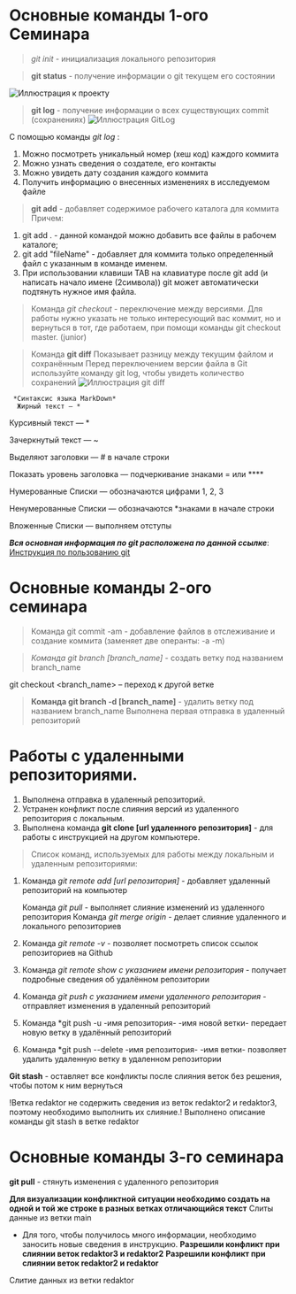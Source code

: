 # Основные команды 1-ого Семинара
>*git init* - инициализация локального репозитория

> **git status** - получение информации о git текущем его состоянии

![Иллюстрация к проекту](pic.jpg)
> __git log__ - получение информации о всех существующих commit (сохранениях)
![Иллюстрация GitLog](gitlog.jpg)

С помощью команды *git log* :
1. Можно посмотреть уникальный номер (хеш код) каждого коммита
2. Можно узнать сведения о создателе, его контакты
3. Можно увидеть дату создания каждого коммита
4. Получить информацию о внесенных изменениях в исследуемом файле
> **__git add__** - добавляет содержимое рабочего каталога для коммита
Причем:
1. git add . - данной командой можно добавить все файлы в рабочем каталоге;
2. git add "fileName" - добавляет для коммита только определенный файл с указанным в команде именем.
3. При использовании клавиши TAB на клавиатуре после git add (и написать начало имене (2символа)) git может автоматически подтянуть нужное имя файла.
 > Команда *git checkout* - переключение между версиями.
Для работы нужно указать не только интересующий вас коммит, но и вернуться 
в тот, где работаем, при помощи команды 
git checkout master. (junior)

> Команда __git diff__
Показывает разницу между текущим файлом и сохранённым
Перед переключением версии файла в Git используйте команду git log, чтобы увидеть
количество сохранений
![Иллюстрация git diff](gitdiff.JPG)

     *Синтаксис языка MarkDown*
      Жирный текст — *
 Курсивный текст — *

 Зачеркнутый текст — ~
 
 Выделяют заголовки — # в начале строки

Показать уровень заголовка —
подчеркивание знаками = или ****

Нумерованные Списки — обозначаются цифрами 1, 2, 3
 
 Ненумерованные Списки — обозначаются *знаками в начале строки
 
 Вложенные Списки — выполняем отступы
  
  __*Вся основная информация по git расположена по данной ссылке*__:
[Инструкция по пользованию git](https://habr.com/ru/articles/541258/)

# Основные команды 2-ого семинара

> Команда git commit -am - добавление файлов в отслеживание и создание коммита (заменяет две операнты: -a -m)

> *Команда git branch [branch_name]* - создать ветку под названием branch_name

git checkout <branch_name> – переход к другой ветке
> **Команда git branch -d [branch_name]** - удалить ветку под названием branch_name
> Выполнена первая отправка в удаленный репозиторий

# Работы с удаленными репозиториями.

1. Выполнена отправка в удаленный репозиторий.
2. Устранен конфликт после слияния версий из удаленного репозитория с локальным.
3. Выполнена команда **git clone [url удаленного репозитория]** - для работы с инструкцией на другом компьютере.

 > Список команд, используемых для работы между локальным и удаленным репозиториями:
 1. Команда *git remote add [url репозитория]* - добавляет удаленный репозиторий на компьютер

    Команда *git pull* - выполняет слияние изменений из удаленного репозитория 
    Команда *git merge origin* - делает слияние удаленного и локального репозиториев
 2. Команда *git remote -v* - позволяет посмотреть список ссылок репозиториев на Github
 3. Команда *git remote show с указанием имени репозитория* - получает подробные сведения об удалённом репозитории
 4. Команда *git push с указанием имени удаленного репозитория* - отправляет изменения в удаленный репозиторий
 5. Команда *git push -u -имя репозитория-  -имя новой ветки- передает новую ветку в удалённый репозиторий
 6. Команда *git push --delete -имя репозитория- -имя ветки- позволяет удалить удаленную ветку в удаленном репозитории

 __Git stash__ - оставляет все конфликты после слияния веток без решения, чтобы потом к ним вернуться

!Ветка redaktor не содержить сведения из веток redaktor2 и redaktor3, поэтому необходимо выполнить их слияние.!
 Выполнено описание команды git stash в ветке redaktor
 # Основные команды 3-го семинара
 
 **git pull** - стянуть изменения с удаленного репозитория

 **Для визуализации конфликтной ситуации необходимо создать на одной и той же строке в разных ветках отличающийся текст** 
 Слиты данные из ветки main
  - Для того, чтобы получилось много информации, необходимо заносить новые сведения в инструкцию.
  __Разрешили конфликт при слиянии веток redaktor3 и redaktor2__
  __Разрешили конфликт при слиянии веток redaktor2 и redaktor__
  
Слитие данных из ветки redaktor
